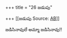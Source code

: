+++
title = "26 జడుపు"

+++
[[జడుపు	Source: [AB](https://andhrabharati.com/strI_bAla/bAlabhASha/jaDupu.html)]]

జడిసినావులే అమ్మా జడిసినావు!!
